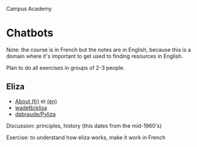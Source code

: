 Campus Academy

# Chatbots

Note: the course is in French but the notes are in English, because
this is a domain where it's important to get used to finding resources
in English.

Plan to do all exercises in groups of 2-3 people.


## Eliza

* [About (fr)](https://fr.wikipedia.org/wiki/ELIZA) et [(en)](https://en.wikipedia.org/wiki/ELIZA)
* [wadetb/elisa](https://github.com/wadetb/eliza)
* [dabraude/Pyliza](https://github.com/dabraude/Pyliza)

Discussion: principles, history (this dates from the mid-1960's)

Exercise: to understand how eliza works, make it work in French

